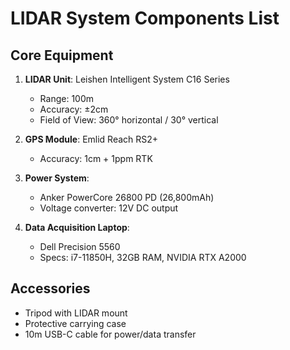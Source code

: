 # LIDAR System Components List

## Core Equipment
1. **LIDAR Unit**: Leishen Intelligent System C16 Series
   - Range: 100m
   - Accuracy: ±2cm
   - Field of View: 360° horizontal / 30° vertical

2. **GPS Module**: Emlid Reach RS2+
   - Accuracy: 1cm + 1ppm RTK

3. **Power System**:
   - Anker PowerCore 26800 PD (26,800mAh)
   - Voltage converter: 12V DC output

4. **Data Acquisition Laptop**:
   - Dell Precision 5560
   - Specs: i7-11850H, 32GB RAM, NVIDIA RTX A2000

## Accessories
- Tripod with LIDAR mount
- Protective carrying case
- 10m USB-C cable for power/data transfer
